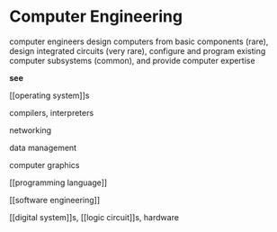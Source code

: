 # Computer Engineering

computer engineers design computers from basic components (rare), design integrated circuits (very rare), configure and program existing computer subsystems (common), and provide computer expertise

**see**

[[operating system]]s

compilers, interpreters

networking

data management

computer graphics

[[programming language]]

[[software engineering]]

[[digital system]]s, [[logic circuit]]s, hardware
